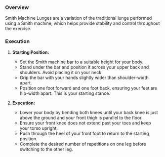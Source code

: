 ### Overview
Smith Machine Lunges are a variation of the traditional lunge performed using a Smith machine, which helps provide stability and control throughout the exercise.

### Execution
1. **Starting Position:**
   - Set the Smith machine bar to a suitable height for your body.
   - Stand under the bar and position it across your upper back and shoulders. Avoid placing it on your neck.
   - Grip the bar with your hands slightly wider than shoulder-width apart.
   - Position one foot forward and one foot back, ensuring your feet are hip-width apart. This is your starting stance.

2. **Execution:**
   - Lower your body by bending both knees until your back knee is just above the ground and your front thigh is parallel to the floor.
   - Ensure your front knee does not extend past your toes and keep your torso upright.
   - Push through the heel of your front foot to return to the starting position.
   - Complete the desired number of repetitions on one leg before switching to the other leg.